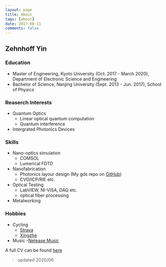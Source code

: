 ```yaml
---
layout: page
title: About
tags: [about]
date: 2017-08-11
comments: false
---
```

    

## Zehnhoff Yin

### Education

  - Master of Engineering, Kyoto University (Oct. 2017 - March 2020), Department of Electronic Science and Engineering
  - Bachelor of Science, Nanjing University (Sept. 2013 - Jun. 2017), School of Physics

### Reaserch Interests

  - Quantum Optics
    - Linear optical quantum computation
    - Quantum interference
  - Intergrated Photonics Devices

### Skills

  - Nano-optics simulation
    - COMSOL
    - Lumerical FDTD
  - Nanofabrication
	- Photonics layour design (My gds repo on [GitHub](https://github.com/fibomat/gds))
	- CVD/ICP/RIE etc.
  - Optical Testing
  	- LabVIEW, NI-VISA, DAQ etc.
  	- optical fiber processing
  - Metalworking

### Hobbies

  - Cycling 
    - [Strava](https://www.strava.com/athletes/12094067) 
    - [Xingzhe](http://www.imxingzhe.com/im/iZm1KJmXedm/)
  - Music
    -[Netease Music](http://music.163.com/#/user/home?id=34072848)

A full CV can be found [here](assets/CV.pdf)

> updated 2020/06
